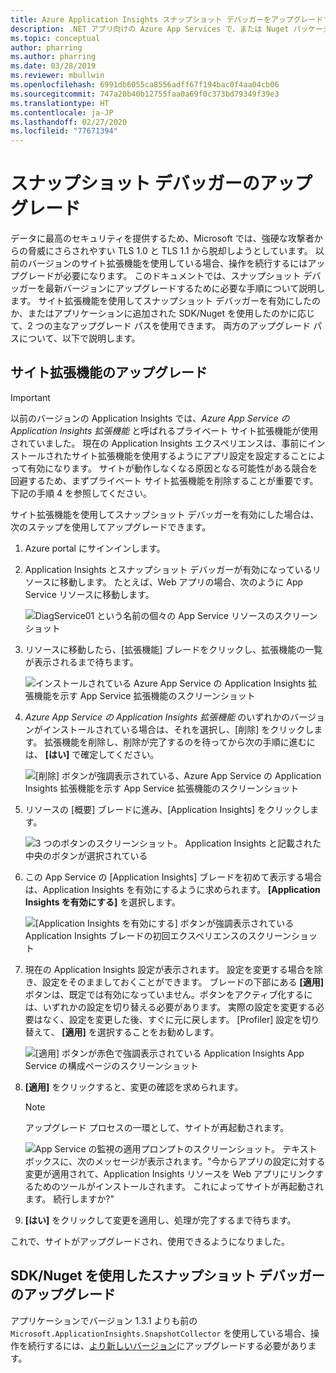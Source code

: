 ```yaml
---
title: Azure Application Insights スナップショット デバッガーをアップグレードする
description: .NET アプリ向けの Azure App Services で、または Nuget パッケージを使用して、スナップショット デバッガーを最新バージョンにアップグレードする方法
ms.topic: conceptual
author: pharring
ms.author: pharring
ms.date: 03/28/2019
ms.reviewer: mbullwin
ms.openlocfilehash: 6991db6055ca8556adff67f194bac0f4aa04cb06
ms.sourcegitcommit: 747a20b40b12755faa0a69f0c373bd79349f39e3
ms.translationtype: HT
ms.contentlocale: ja-JP
ms.lasthandoff: 02/27/2020
ms.locfileid: "77671394"
---
```

# <a name="upgrading-the-snapshot-debugger"></a>スナップショット デバッガーのアップグレード

データに最高のセキュリティを提供するため、Microsoft では、強硬な攻撃者からの脅威にさらされやすい TLS 1.0 と TLS 1.1 から脱却しようとしています。 以前のバージョンのサイト拡張機能を使用している場合、操作を続行するにはアップグレードが必要になります。 このドキュメントでは、スナップショット デバッガーを最新バージョンにアップグレードするために必要な手順について説明します。 サイト拡張機能を使用してスナップショット デバッガーを有効にしたのか、またはアプリケーションに追加された SDK/Nuget を使用したのかに応じて、2 つの主なアップグレード パスを使用できます。 両方のアップグレード パスについて、以下で説明します。 

## <a name="upgrading-the-site-extension"></a>サイト拡張機能のアップグレード

> [!IMPORTANT]
> 以前のバージョンの Application Insights では、_Azure App Service の Application Insights 拡張機能_ と呼ばれるプライベート サイト拡張機能が使用されていました。 現在の Application Insights エクスペリエンスは、事前にインストールされたサイト拡張機能を使用するようにアプリ設定を設定することによって有効になります。
> サイトが動作しなくなる原因となる可能性がある競合を回避するため、まずプライベート サイト拡張機能を削除することが重要です。 下記の手順 4 を参照してください。

サイト拡張機能を使用してスナップショット デバッガーを有効にした場合は、次のステップを使用してアップグレードできます。

1. Azure portal にサインインします。
2. Application Insights とスナップショット デバッガーが有効になっているリソースに移動します。 たとえば、Web アプリの場合、次のように App Service リソースに移動します。

   ![DiagService01 という名前の個々の App Service リソースのスクリーンショット](./media/snapshot-debugger-upgrade/app-service-resource.png)

3. リソースに移動したら、[拡張機能] ブレードをクリックし、拡張機能の一覧が表示されるまで待ちます。

   ![インストールされている Azure App Service の Application Insights 拡張機能を示す App Service 拡張機能のスクリーンショット](./media/snapshot-debugger-upgrade/application-insights-site-extension-to-be-deleted.png)

4. _Azure App Service の Application Insights 拡張機能_ のいずれかのバージョンがインストールされている場合は、それを選択し、[削除] をクリックします。 拡張機能を削除し、削除が完了するのを待ってから次の手順に進むには、 **[はい]** で確定してください。

   ![[削除] ボタンが強調表示されている、Azure App Service の Application Insights 拡張機能を示す App Service 拡張機能のスクリーンショット](./media/snapshot-debugger-upgrade/application-insights-site-extension-delete.png)

5. リソースの [概要] ブレードに進み、[Application Insights] をクリックします。

   ![3 つのボタンのスクリーンショット。 Application Insights と記載された中央のボタンが選択されている](./media/snapshot-debugger-upgrade/application-insights-button.png)

6. この App Service の [Application Insights] ブレードを初めて表示する場合は、Application Insights を有効にするように求められます。 **[Application Insights を有効にする]** を選択します。
 
   ![[Application Insights を有効にする] ボタンが強調表示されている Application Insights ブレードの初回エクスペリエンスのスクリーンショット](./media/snapshot-debugger-upgrade/turn-on-application-insights.png)

7. 現在の Application Insights 設定が表示されます。 設定を変更する場合を除き、設定をそのまましておくことができます。 ブレードの下部にある **[適用]** ボタンは、既定では有効になっていません。ボタンをアクティブ化するには、いずれかの設定を切り替える必要があります。 実際の設定を変更する必要はなく、設定を変更した後、すぐに元に戻します。 [Profiler] 設定を切り替えて、 **[適用]** を選択することをお勧めします。

   ![[適用] ボタンが赤色で強調表示されている Application Insights App Service の構成ページのスクリーンショット](./media/snapshot-debugger-upgrade/view-application-insights-data.png)

8. **[適用]** をクリックすると、変更の確認を求められます。

    > [!NOTE]
    > アップグレード プロセスの一環として、サイトが再起動されます。

   ![App Service の監視の適用プロンプトのスクリーンショット。 テキスト ボックスに、次のメッセージが表示されます。"今からアプリの設定に対する変更が適用されて、Application Insights リソースを Web アプリにリンクするためのツールがインストールされます。 これによってサイトが再起動されます。 続行しますか?"](./media/snapshot-debugger-upgrade/apply-monitoring-settings.png)

9. **[はい]** をクリックして変更を適用し、処理が完了するまで待ちます。

これで、サイトがアップグレードされ、使用できるようになりました。

## <a name="upgrading-snapshot-debugger-using-sdknuget"></a>SDK/Nuget を使用したスナップショット デバッガーのアップグレード

アプリケーションでバージョン 1.3.1 よりも前の `Microsoft.ApplicationInsights.SnapshotCollector` を使用している場合、操作を続行するには、[より新しいバージョン](https://www.nuget.org/packages/Microsoft.ApplicationInsights.SnapshotCollector)にアップグレードする必要があります。
